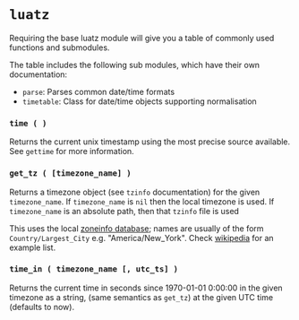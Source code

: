 # `luatz`

Requiring the base luatz module will give you a table of commonly used functions and submodules.

The table includes the following sub modules, which have their own documentation:

  - `parse`: Parses common date/time formats
  - `timetable`: Class for date/time objects supporting normalisation


### `time ( )`

Returns the current unix timestamp using the most precise source available.
See `gettime` for more information.


### `get_tz ( [timezone_name] )`

Returns a timezone object (see `tzinfo` documentation) for the given `timezone_name`.
If `timezone_name` is `nil` then the local timezone is used.
If `timezone_name` is an absolute path, then that `tzinfo` file is used

This uses the local [zoneinfo database](https://www.iana.org/time-zones); 
names are usually of the form `Country/Largest_City` e.g. "America/New_York".
Check [wikipedia](https://en.wikipedia.org/wiki/List_of_tz_database_time_zones) for an example list.


### `time_in ( timezone_name [, utc_ts] )`

Returns the current time in seconds since 1970-01-01 0:00:00 in the given timezone as a string,
(same semantics as `get_tz`) at the given UTC time (defaults to now).
